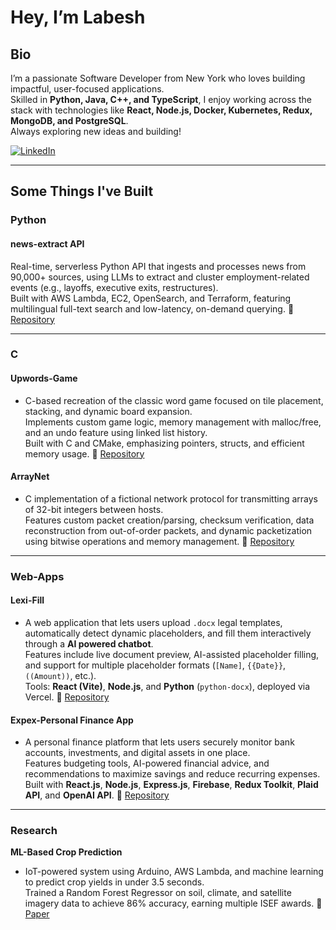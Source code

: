 # Hey, I’m Labesh

## Bio  
I’m a passionate Software Developer from New York who loves building impactful, user-focused applications.  
Skilled in **Python, Java, C++, and TypeScript**, I enjoy working across the stack with technologies like **React, Node.js, Docker, Kubernetes, Redux, MongoDB, and PostgreSQL**.  
Always exploring new ideas and building!

[![LinkedIn](https://img.shields.io/badge/LinkedIn-Connect-blue)](http://www.linkedin.com/in/labesh-baral-0787a0204)  

---

## Some Things I've Built  

### **Python**  
#### **news-extract API** 
Real-time, serverless Python API that ingests and processes news from 90,000+ sources, using LLMs to extract and cluster employment-related events (e.g., layoffs, executive exits, restructures).  
Built with AWS Lambda, EC2, OpenSearch, and Terraform, featuring multilingual full-text search and low-latency, on-demand querying.
  🔗 [Repository](https://github.com/tremor-fyi/news-extract)

---
### **C**  
#### **Upwords-Game**  
- C-based recreation of the classic word game focused on tile placement, stacking, and dynamic board expansion.  
Implements custom game logic, memory management with malloc/free, and an undo feature using linked list history.  
Built with C and CMake, emphasizing pointers, structs, and efficient memory usage.
  🔗 [Repository](https://github.com/labeshbaral1/UpwardsGame?tab=readme-ov-file)

#### **ArrayNet**  
- C implementation of a fictional network protocol for transmitting arrays of 32-bit integers between hosts.  
Features custom packet creation/parsing, checksum verification, data reconstruction from out-of-order packets, and dynamic packetization using bitwise operations and memory management.
  🔗 [Repository](https://github.com/labeshbaral1/The-ArrayNet-Protocol)

---
### **Web-Apps**  
#### **Lexi-Fill**  
- A web application that lets users upload `.docx` legal templates, automatically detect dynamic placeholders, and fill them interactively through a **AI powered chatbot**.  
Features include live document preview, AI-assisted placeholder filling, and support for multiple placeholder formats (`[Name]`, `{{Date}}`, `((Amount))`, etc.).  
Tools: **React (Vite)**, **Node.js**, and **Python** (`python-docx`), deployed via Vercel.
  🔗 [Repository](https://github.com/labeshbaral1/lexi-fill?tab=readme-ov-file)

#### **Expex-Personal Finance App**  
- A personal finance platform that lets users securely monitor bank accounts, investments, and digital assets in one place.  
Features budgeting tools, AI-powered financial advice, and recommendations to maximize savings and reduce recurring expenses.  
Built with **React.js**, **Node.js**, **Express.js**, **Firebase**, **Redux Toolkit**, **Plaid API**, and **OpenAI API**.
  🔗 [Repository](https://github.com/labeshbaral1/expex)

---
### **Research**  
**ML-Based Crop Prediction**
- IoT-powered system using Arduino, AWS Lambda, and machine learning to predict crop yields in under 3.5 seconds.  
Trained a Random Forest Regressor on soil, climate, and satellite imagery data to achieve 86% accuracy, earning multiple ISEF awards.
  🔗 [Paper](https://docs.google.com/document/d/1m_W_2Xd8LUCGdW-F64pu6UrK3gVk3zOPa2tSJvfbSUM/edit?tab=t.0)


